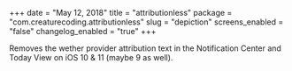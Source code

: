 +++
date = "May 12, 2018"
title = "attributionless"
package = "com.creaturecoding.attributionless"
slug = "depiction"
screens_enabled = "false"
changelog_enabled = "true"
+++

Removes the wether provider attribution text in the Notification Center and Today View on iOS 10 & 11 (maybe 9 as well).